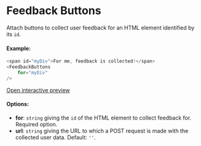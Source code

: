 # Feedback Buttons

Attach buttons to collect user feedback for an HTML element identified by its `id`.

#### Example:

``` js
<span id="myDiv">For me, feedback is collected!</span>
<FeedbackButtons
    for="myDiv"
/>
```

[Open interactive preview](https://isle.heinz.cmu.edu/components/feedback/)

#### Options:

* __for__: `string` giving the `id` of the HTML element to collect feedback for. Required option.
* __url__: `string` giving the URL to which a POST request is made with the collected user data. Default: `''`.
